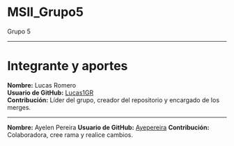 # MSII_Grupo5

Grupo 5

---

# Integrante y aportes


**Nombre:** Lucas Romero  
**Usuario de GitHub:** [Lucas1GR](https://github.com/Lucas1GR)  
**Contribución:** Líder del grupo, creador del repositorio y encargado de los merges.

---

**Nombre:** Ayelen Pereira
**Usuario de GitHub:** [Ayepereira](https://github.com/Ayepereira)
**Contribución:** Colaboradora, cree rama y realice cambios.


